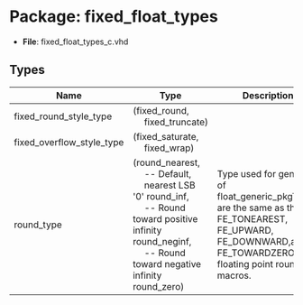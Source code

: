 # Package: fixed_float_types

- **File**: fixed_float_types_c.vhd
## Types

| Name                      | Type                                                                                                                                                                                                                                                                                                                | Description                                                                                                                                                   |
| ------------------------- | ------------------------------------------------------------------------------------------------------------------------------------------------------------------------------------------------------------------------------------------------------------------------------------------------------------------- | ------------------------------------------------------------------------------------------------------------------------------------------------------------- |
| fixed_round_style_type    | (fixed_round,<br><span style="padding-left:20px"> fixed_truncate)                                                                                                                                                                                                                                                   |                                                                                                                                                               |
| fixed_overflow_style_type | (fixed_saturate,<br><span style="padding-left:20px"> fixed_wrap)                                                                                                                                                                                                                                                    |                                                                                                                                                               |
| round_type                | (round_nearest,<br><span style="padding-left:20px">    -- Default,<br><span style="padding-left:20px"> nearest LSB '0' round_inf,<br><span style="padding-left:20px">        -- Round toward positive infinity round_neginf,<br><span style="padding-left:20px">     -- Round toward negative infinity round_zero)  | Type used for generics of float_generic_pkgThese are the same as the C FE_TONEAREST, FE_UPWARD, FE_DOWNWARD,and FE_TOWARDZERO floating point rounding macros. |

